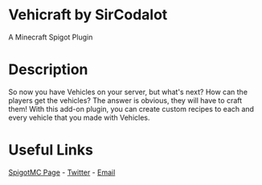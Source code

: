 # Vehicraft by SirCodalot
A Minecraft Spigot Plugin


# Description
So now you have Vehicles on your server, but what's next? How can the players get the vehicles? The answer is obvious, they will have to craft them! With this add-on plugin, you can create custom recipes to each and every vehicle that you made with Vehicles.

# Useful Links
<a href="null">SpigotMC Page</a> - <a href="https://twitter.com/Sir_Codalot">Twitter</a> - <a href="mailto:tzubery.shoham@gmail.com">Email</a>
